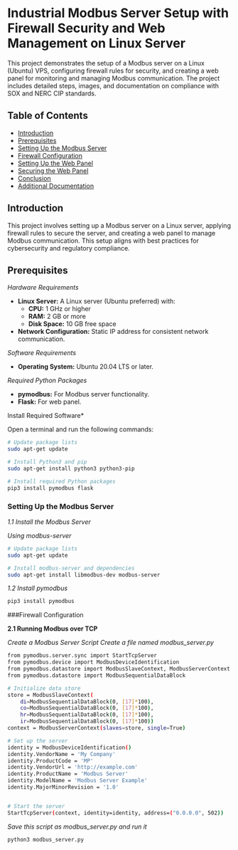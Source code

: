 # Industrial Modbus Server Setup with Firewall Security and Web Management on Linux Server

This project demonstrates the setup of a Modbus server on a Linux (Ubuntu) VPS, configuring firewall rules for security, and creating a web panel for monitoring and managing Modbus communication. The project includes detailed steps, images, and documentation on compliance with SOX and NERC CIP standards.

## Table of Contents
- [Introduction](#introduction)
- [Prerequisites](#prerequisites)
- [Setting Up the Modbus Server](#setting-up-the-modbus-server)
- [Firewall Configuration](#firewall-configuration)
- [Setting Up the Web Panel](#setting-up-the-web-panel)
- [Securing the Web Panel](#securing-the-web-panel)
- [Conclusion](#conclusion)
- [Additional Documentation](#additional-documentation)

## Introduction
This project involves setting up a Modbus server on a Linux server, applying firewall rules to secure the server, and creating a web panel to manage Modbus communication. This setup aligns with best practices for cybersecurity and regulatory compliance.

## Prerequisites

*Hardware Requirements*
- **Linux Server:** A Linux server (Ubuntu preferred) with:
  - **CPU:** 1 GHz or higher
  - **RAM:** 2 GB or more
  - **Disk Space:** 10 GB free space
- **Network Configuration:** Static IP address for consistent network communication.

*Software Requirements*
- **Operating System:** Ubuntu 20.04 LTS or later.

*Required Python Packages*
- **pymodbus:** For Modbus server functionality.
- **Flask:** For web panel.

Install Required Software*

Open a terminal and run the following commands:

```bash
# Update package lists
sudo apt-get update

# Install Python3 and pip
sudo apt-get install python3 python3-pip

# Install required Python packages
pip3 install pymodbus flask
```
### **Setting Up the Modbus Server**

*1.1 Install the Modbus Server*

*Using modbus-server*

````bash
# Update package lists
sudo apt-get update

# Install modbus-server and dependencies
sudo apt-get install libmodbus-dev modbus-server
````

*1.2 Install pymodbus*

````bash
pip3 install pymodbus
````

###Firewall Configuration

**2.1 Running Modbus over TCP**

*Create a Modbus Server Script*
*Create a file named modbus_server.py*

````bash
from pymodbus.server.sync import StartTcpServer
from pymodbus.device import ModbusDeviceIdentification
from pymodbus.datastore import ModbusSlaveContext, ModbusServerContext
from pymodbus.datastore import ModbusSequentialDataBlock

# Initialize data store
store = ModbusSlaveContext(
    di=ModbusSequentialDataBlock(0, [17]*100),
    co=ModbusSequentialDataBlock(0, [17]*100),
    hr=ModbusSequentialDataBlock(0, [17]*100),
    ir=ModbusSequentialDataBlock(0, [17]*100))
context = ModbusServerContext(slaves=store, single=True)

# Set up the server
identity = ModbusDeviceIdentification()
identity.VendorName = 'My Company'
identity.ProductCode = 'MP'
identity.VendorUrl = 'http://example.com'
identity.ProductName = 'Modbus Server'
identity.ModelName = 'Modbus Server Example'
identity.MajorMinorRevision = '1.0'


# Start the server
StartTcpServer(context, identity=identity, address=("0.0.0.0", 502))
````
*Save this script as modbus_server.py and run it*

````bash
python3 modbus_server.py
````
